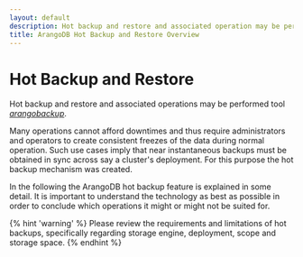 ```yaml
---
layout: default
description: Hot backup and restore and associated operation may be performed via the tool arangobackup.
title: ArangoDB Hot Backup and Restore Overview
---
```

Hot Backup and Restore
======================

Hot backup and restore and associated operations may be performed tool
[_arangobackup_](programs-arangobackup.html).

Many operations cannot afford downtimes and thus require administrators and
operators to create consistent freezes of the data during normal operation.
Such use cases imply that near instantaneous backups must be obtained in sync
across say a cluster's deployment. For this purpose the hot backup mechanism
was created.

In the following the ArangoDB hot backup feature is explained in some detail.
It is important to understand the technology as best as possible in order to
conclude which operations it might or might not be suited for.

{% hint 'warning' %}
Please review the requirements and limitations of hot backups, specifically
regarding storage engine, deployment, scope and storage space.
{% endhint %}
